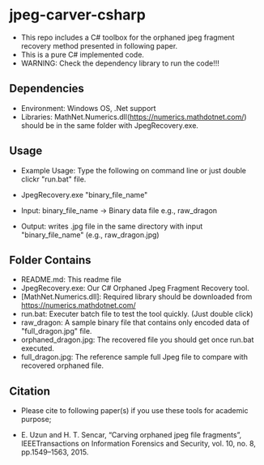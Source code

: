 # jpeg-carver-csharp
* This repo includes a C# toolbox for the orphaned jpeg fragment recovery method presented in following paper.
* This is a pure C# implemented code.
* WARNING: Check the dependency library to run the code!!!

## Dependencies
* Environment: Windows OS, .Net support
* Libraries: MathNet.Numerics.dll(https://numerics.mathdotnet.com/) should be in the same folder with JpegRecovery.exe.


## Usage
* Example Usage: Type the following on command line or just double clickr "run.bat" file.
* JpegRecovery.exe "binary_file_name"

* Input: binary_file_name -> Binary data file e.g., raw_dragon
* Output: writes .jpg file in the same directory with input "binary_file_name" (e.g., raw_dragon.jpg)

## Folder Contains
* README.md: This readme file
* JpegRecovery.exe: Our C# Orphaned Jpeg Fragment Recovery tool.
* [MathNet.Numerics.dll]: Required library should be downloaded from https://numerics.mathdotnet.com/
* run.bat: Executer batch file to test the tool quickly. (Just double click)
* raw_dragon: A sample binary file that contains only encoded data of "full_dragon.jpg" file.
* orphaned_dragon.jpg: The recovered file you should get once run.bat executed.
* full_dragon.jpg: The reference sample full Jpeg file to compare with recovered orphaned file.

## Citation
* Please cite to following paper(s) if you use these tools for academic purpose;

* E. Uzun and H. T. Sencar, “Carving orphaned jpeg file fragments”, IEEETransactions on Information Forensics and Security, vol. 10, no. 8, pp.1549–1563, 2015.

